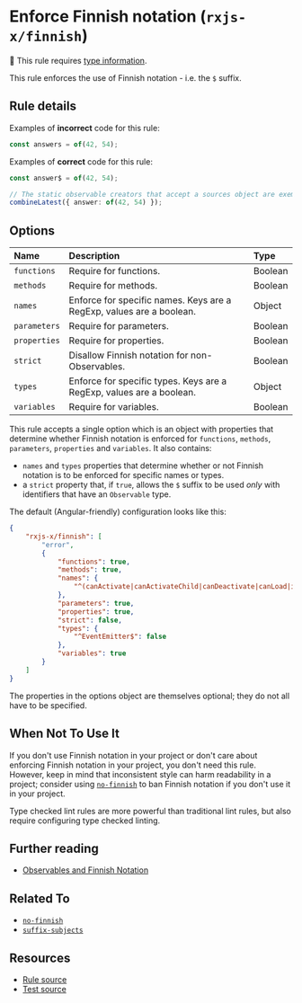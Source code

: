 # Enforce Finnish notation (`rxjs-x/finnish`)

💭 This rule requires [type information](https://typescript-eslint.io/linting/typed-linting).

<!-- end auto-generated rule header -->

This rule enforces the use of Finnish notation - i.e. the `$` suffix.

## Rule details

Examples of **incorrect** code for this rule:

```ts
const answers = of(42, 54);
```

Examples of **correct** code for this rule:

```ts
const answer$ = of(42, 54);

// The static observable creators that accept a sources object are exempt from this rule.
combineLatest({ answer: of(42, 54) });
```

## Options

<!-- begin auto-generated rule options list -->

| Name         | Description                                                          | Type    |
| :----------- | :------------------------------------------------------------------- | :------ |
| `functions`  | Require for functions.                                               | Boolean |
| `methods`    | Require for methods.                                                 | Boolean |
| `names`      | Enforce for specific names. Keys are a RegExp, values are a boolean. | Object  |
| `parameters` | Require for parameters.                                              | Boolean |
| `properties` | Require for properties.                                              | Boolean |
| `strict`     | Disallow Finnish notation for non-Observables.                       | Boolean |
| `types`      | Enforce for specific types. Keys are a RegExp, values are a boolean. | Object  |
| `variables`  | Require for variables.                                               | Boolean |

<!-- end auto-generated rule options list -->

This rule accepts a single option which is an object with properties that determine whether Finnish notation is enforced for `functions`, `methods`, `parameters`, `properties` and `variables`. It also contains:

- `names` and `types` properties that determine whether or not Finnish notation is to be enforced for specific names or types.
- a `strict` property that, if `true`, allows the `$` suffix to be used _only_ with identifiers that have an `Observable` type.

The default (Angular-friendly) configuration looks like this:

```json
{
    "rxjs-x/finnish": [
        "error",
        {
            "functions": true,
            "methods": true,
            "names": {
                "^(canActivate|canActivateChild|canDeactivate|canLoad|intercept|resolve|validate)$": false
            },
            "parameters": true,
            "properties": true,
            "strict": false,
            "types": {
                "^EventEmitter$": false
            },
            "variables": true
        }
    ]
}
```

The properties in the options object are themselves optional; they do not all have to be specified.

## When Not To Use It

If you don't use Finnish notation in your project or don't care about enforcing Finnish notation in your project, you don't need this rule.
However, keep in mind that inconsistent style can harm readability in a project;
consider using [`no-finnish`](./no-finnish.md) to ban Finnish notation if you don't use it in your project.

Type checked lint rules are more powerful than traditional lint rules, but also require configuring type checked linting.

## Further reading

- [Observables and Finnish Notation](https://medium.com/@benlesh/observables-and-finnish-notation-df8356ed1c9b)

## Related To

- [`no-finnish`](./no-finnish.md)
- [`suffix-subjects`](./suffix-subjects.md)

## Resources

- [Rule source](/src/rules/finnish.ts)
- [Test source](/tests/rules/finnish.test.ts)
